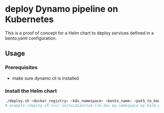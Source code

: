 # deploy Dynamo pipeline on Kubernetes

This is a proof of concept for a Helm chart to deploy services defined in a bento.yaml configuration.

## Usage

### Prerequisites

- make sure dynamo cli is installed

### Install the Helm chart

```bash
./deploy.sh <docker_registry> <k8s_namespace> <bento_name> <path_to_bento_directory>
# example./deploy.sh nvcr.io/nvidian/nim-llm-dev my-namespace my-helm-poc ../deploy/compoundai/sdk/examples/basic_service
```